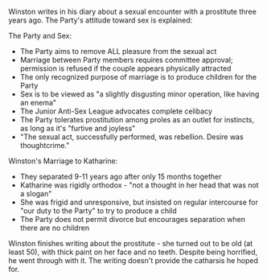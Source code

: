 Winston writes in his diary about a sexual encounter with a prostitute three years ago. The Party's attitude toward sex is explained:

The Party and Sex:
- The Party aims to remove ALL pleasure from the sexual act
- Marriage between Party members requires committee approval; permission is refused if the couple appears physically attracted
- The only recognized purpose of marriage is to produce children for the Party
- Sex is to be viewed as "a slightly disgusting minor operation, like having an enema"
- The Junior Anti-Sex League advocates complete celibacy
- The Party tolerates prostitution among proles as an outlet for instincts, as long as it's "furtive and joyless"
- "The sexual act, successfully performed, was rebellion. Desire was thoughtcrime."

Winston's Marriage to Katharine:
- They separated 9-11 years ago after only 15 months together
- Katharine was rigidly orthodox - "not a thought in her head that was not a slogan"
- She was frigid and unresponsive, but insisted on regular intercourse for "our duty to the Party" to try to produce a child
- The Party does not permit divorce but encourages separation when there are no children

Winston finishes writing about the prostitute - she turned out to be old (at least 50), with thick paint on her face and no teeth. Despite being horrified, he went through with it. The writing doesn't provide the catharsis he hoped for.